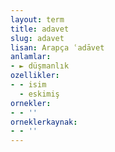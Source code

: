 ```yaml
---
layout: term
title: adavet
slug: adavet
lisan: Arapça ʿadāvet
anlamlar:
- ► düşmanlık
ozellikler:
- - isim
  - eskimiş
ornekler:
- - ''
orneklerkaynak:
- - ''
---
```

